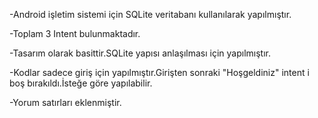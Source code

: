 -Android işletim sistemi için SQLite veritabanı kullanılarak yapılmıştır.

-Toplam 3 Intent bulunmaktadır.

-Tasarım olarak basittir.SQLite yapısı anlaşılması için yapılmıştır.

-Kodlar sadece giriş için yapılmıştır.Girişten sonraki "Hoşgeldiniz" intent i boş bırakıldı.İsteğe göre yapılabilir.

-Yorum satırları eklenmiştir.
